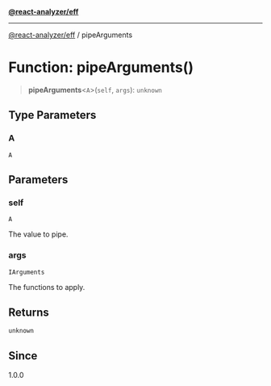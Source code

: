[**@react-analyzer/eff**](../README.md)

***

[@react-analyzer/eff](../README.md) / pipeArguments

# Function: pipeArguments()

> **pipeArguments**\<`A`\>(`self`, `args`): `unknown`

## Type Parameters

### A

`A`

## Parameters

### self

`A`

The value to pipe.

### args

`IArguments`

The functions to apply.

## Returns

`unknown`

## Since

1.0.0
